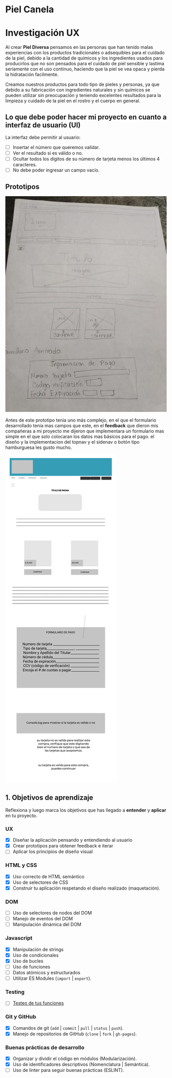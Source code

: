 # Piel Canela

# Investigación UX

Al crear **Piel Diversa** pensamos en las personas que han tenido malas experiencias con los productos tradicionales o adsequibles para el cuidado de la piel, debido a la cantidad de químicos y los ingredientes usados para producirlos que no son pensados para el cuidado de piel sensible y lastima seriamente con el uso continuo, haciendo que la piel se vea opaca y pierda la hidratación facilmente.

Creamos nuestros productos para todo tipo de pieles y personas, ya que debido a su fabricación con ingredientes naturales y sin químicos se pueden utilizar sin preocupación y teniendo excelentes resultados para la limpieza y cuidado de la piel en el rostro y el cuerpo en general.

## Lo que debe poder hacer mi proyecto en cuanto a interfaz de usuario (UI)

La interfaz debe permitir al usuario:

* [ ] Insertar el número que queremos validar.
* [ ] Ver el resultado si es válido o no.
* [ ] Ocultar todos los dígitos de su número de tarjeta menos los últimos
4 caracteres.
* [ ] No debe poder ingresar un campo vacío.

## Prototipos 
![Prototipo-Lapiz-y-papel](https://github.com/Aguevarab0729/BOG001-card-validation/blob/master/sketch%20papel%20y%20lapiz.jpeg)

Antes de este prototipo tenia uno más complejo, en el que el formulario desarrollado tenia mas campos que este, en el **feedback** que dieron mis compañeras a mi proyecto me dijeron que implementara un formulario mas simple en el que solo colocaran los datos mas básicos para el pago. el diseño y la implementacion del topnav y el sidenav o botón tipo hamburguesa les gusto mucho.

![PrototipoFinal](https://github.com/Aguevarab0729/BOG001-card-validation/blob/master/Proyecto%201%20-%20Card%20Validator.jpg)

## 1. Objetivos de aprendizaje

Reflexiona y luego marca los objetivos que has llegado a **entender** y
**aplicar** en tu proyecto.

### UX

* [x] Diseñar la aplicación pensando y entendiendo al usuario
* [x] Crear prototipos para obtener feedback e iterar
* [ ] Aplicar los principios de diseño visual

### HTML y CSS

* [x] Uso correcto de HTML semántico
* [x] Uso de selectores de CSS
* [x] Construir tu aplicación respetando el diseño realizado (maquetación).

### DOM

* [ ] Uso de selectores de nodos del DOM
* [ ] Manejo de eventos del DOM
* [ ] Manipulación dinámica del DOM

### Javascript

* [x] Manipulación de strings
* [X] Uso de condicionales
* [X] Uso de bucles
* [ ] Uso de funciones
* [ ] Datos atómicos y estructurados
* [ ] Utilizar ES Modules (`import` | `export`).

### Testing

* [ ] [Testeo de tus funciones](https://jestjs.io/docs/es-ES/getting-started)

### Git y GitHub

* [x] Comandos de git (`add` | `commit` | `pull` | `status` | `push`).
* [x] Manejo de repositorios de GitHub (`clone` | `fork` | `gh-pages`).

### Buenas prácticas de desarrollo

* [x] Organizar y dividir el código en módulos (Modularización).
* [x] Uso de identificadores descriptivos (Nomenclatura | Semántica).
* [ ] Uso de linter para seguir buenas prácticas (ESLINT).
